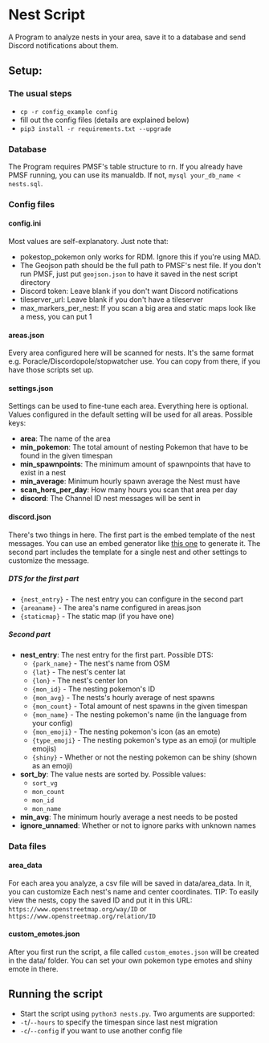 # Nest Script
A Program to analyze nests in your area, save it to a database and send Discord notifications about them.

## Setup:
### The usual steps
- `cp -r config_example config`
- fill out the config files (details are explained below)
- `pip3 install -r requirements.txt --upgrade`

### Database
The Program requires PMSF's table structure to rn. If you already have PMSF running, you can use its manualdb. If not, `mysql your_db_name < nests.sql`.

### Config files
#### config.ini
Most values are self-explanatory. Just note that:
- pokestop_pokemon only works for RDM. Ignore this if you're using MAD.
- The Geojson path should be the full path to PMSF's nest file. If you don't run PMSF, just put `geojson.json` to have it saved in the nest script directory
- Discord token: Leave blank if you don't want Discord notifications
- tileserver_url: Leave blank if you don't have a tileserver
- max_markers_per_nest: If you scan a big area and static maps look like a mess, you can put 1

#### areas.json
Every area configured here will be scanned for nests. It's the same format e.g. Poracle/Discordopole/stopwatcher use. You can copy from there, if you have those scripts set up.

#### settings.json
Settings can be used to fine-tune each area. Everything here is optional. Values configured in the default setting will be used for all areas. Possible keys:
- **area**: The name of the area
- **min_pokemon**: The total amount of nesting Pokemon that have to be found in the given timespan
- **min_spawnpoints**: The minimum amount of spawnpoints that have to exist in a nest
- **min_average**: Minimum hourly spawn average the Nest must have
- **scan_hors_per_day**: How many hours you scan that area per day
- **discord**: The Channel ID nest messages will be sent in

#### discord.json
There's two things in here. The first part is the embed template of the nest messages. You can use an embed generator like [this one](https://leovoel.github.io/embed-visualizer/) to generate it. The second part includes the template for a single nest and other settings to customize the message.
##### DTS for the first part
- `{nest_entry}` - The nest entry you can configure in the second part
- `{areaname}` - The area's name configured in areas.json
- `{staticmap}` - The static map (if you have one)
##### Second part
- **nest_entry**: The nest entry for the first part. Possible DTS:
    - `{park_name}` - The nest's name from OSM
    - `{lat}` - The nest's center lat
    - `{lon}` - The nest's center lon
    - `{mon_id}` - The nesting pokemon's ID
    - `{mon_avg}` - The nests's hourly average of nest spawns
    - `{mon_count}` - Total amount of nest spawns in the given timespan
    - `{mon_name}` - The nesting pokemon's name (in the language from your config)
    - `{mon_emoji}` - The nesting pokemon's icon (as an emote)
    - `{type_emoji}` - The nesting pokemon's type as an emoji (or multiple emojis)
    - `{shiny}` - Whether or not the nesting pokemon can be shiny (shown as an emoji)
- **sort_by**: The value nests are sorted by. Possible values:
    - `sort_vg`
    - `mon_count`
    - `mon_id`
    - `mon_name`
- **min_avg**: The minimum hourly average a nest needs to be posted
- **ignore_unnamed**: Whether or not to ignore parks with unknown names

### Data files
#### area_data
For each area you analyze, a csv file will be saved in data/area_data. In it, you can customize Each nest's name and center coordinates. TIP: To easily view the nests, copy the saved ID and put it in this URL: `https://www.openstreetmap.org/way/ID` or `https://www.openstreetmap.org/relation/ID`
#### custom_emotes.json
After you first run the script, a file called `custom_emotes.json` will be created in the data/ folder. You can set your own pokemon type emotes and shiny emote in there.

## Running the script
- Start the script using `python3 nests.py`. Two arguments are supported:
- `-t`/`--hours` to specify the timespan since last nest migration
- `-c`/`--config` if you want to use another config file
